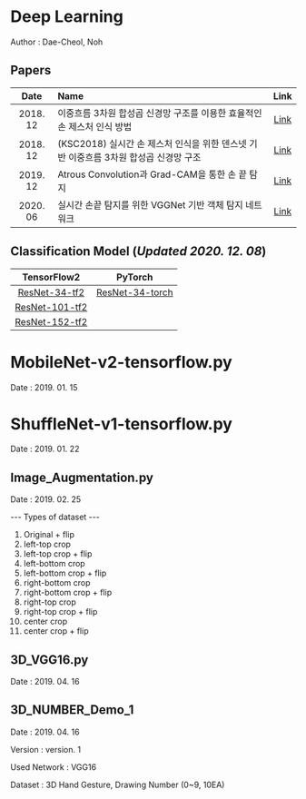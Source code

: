 # Deep Learning
Author : Dae-Cheol, Noh

Papers
--------
|Date|Name|Link|
|:-----------:|:-----------|:-----------:|
|2018. 12|이중흐름 3차원 합성곱 신경망 구조를 이용한 효율적인 손 제스처 인식 방법|[Link](https://github.com/bolero2/Papers/blob/master/%5B2018.12%5D%20%EC%9D%B4%EC%A4%91%ED%9D%90%EB%A6%84%203%EC%B0%A8%EC%9B%90%20%ED%95%A9%EC%84%B1%EA%B3%B1%20%EC%8B%A0%EA%B2%BD%EB%A7%9D%20%EA%B5%AC%EC%A1%B0%EB%A5%BC%20%EC%9D%B4%EC%9A%A9%ED%95%9C%20%ED%9A%A8%EC%9C%A8%EC%A0%81%EC%9D%B8%20%EC%86%90%20%EC%A0%9C%EC%8A%A4%EC%B2%98%20%EC%9D%B8%EC%8B%9D%20%EB%B0%A9%EB%B2%95.pdf)|
|2018. 12|(KSC2018) 실시간 손 제스처 인식을 위한 덴스넷 기반 이중흐름 3차원 합성곱 신경망 구조|[Link](https://github.com/bolero2/Papers/blob/master/%5BKSC2018%5D%20%EC%8B%A4%EC%8B%9C%EA%B0%84%20%EC%86%90%20%EC%A0%9C%EC%8A%A4%EC%B2%98%20%EC%9D%B8%EC%8B%9D%EC%9D%84%20%EC%9C%84%ED%95%9C%20%EB%8D%B4%EC%8A%A4%EB%84%B7%20%EA%B8%B0%EB%B0%98%20%EC%9D%B4%EC%A4%91%ED%9D%90%EB%A6%84%203%EC%B0%A8%EC%9B%90%20%ED%95%A9%EC%84%B1%EA%B3%B1%20%EC%8B%A0%EA%B2%BD%EB%A7%9D%20%EA%B5%AC%EC%A1%B0.pdf)|
|2019. 12|Atrous Convolution과 Grad-CAM을 통한 손 끝 탐지|[Link](https://github.com/bolero2/Papers/blob/master/%5B2019.12%5D%20Atrous%20Convolution%EA%B3%BC%20Grad-CAM%EC%9D%84%20%ED%86%B5%ED%95%9C%20%EC%86%90%20%EB%81%9D%20%ED%83%90%EC%A7%80.pdf)|
|2020. 06|실시간 손끝 탐지를 위한 VGGNet 기반 객체 탐지 네트워크|[Link](https://github.com/bolero2/Papers/blob/master/%5B2020.06%5D%20%EC%8B%A4%EC%8B%9C%EA%B0%84%20%EC%86%90%EB%81%9D%20%ED%83%90%EC%A7%80%EB%A5%BC%20%EC%9C%84%ED%95%9C%20VGGNet%20%EA%B8%B0%EB%B0%98%20%EA%B0%9D%EC%B2%B4%20%ED%83%90%EC%A7%80%20%EB%84%A4%ED%8A%B8%EC%9B%8C%ED%81%AC.pdf)|

Classification Model (*Updated 2020. 12. 08*)
------------------------
|TensorFlow2|PyTorch|
|:-----------:|:-----------:|
|[ResNet-34-tf2](https://github.com/bolero2/ResNet-34-tf2)|[ResNet-34-torch](https://github.com/bolero2/ResNet-34-torch)|
|[ResNet-101-tf2](https://github.com/bolero2/ResNet-101-tf2)||
|[ResNet-152-tf2](https://github.com/bolero2/ResNet-152-tf2)||


# MobileNet-v2-tensorflow.py
Date : 2019. 01. 15



# ShuffleNet-v1-tensorflow.py
Date : 2019. 01. 22



Image_Augmentation.py
---------------------
Date : 2019. 02. 25

--- Types of dataset ---
1. Original + flip
2. left-top crop
3. left-top crop + flip
4. left-bottom crop
5. left-bottom crop + flip
6. right-bottom crop
7. right-bottom crop + flip
8. right-top crop
9. right-top crop + flip
10. center crop
11. center crop + flip



3D_VGG16.py
---------------------
Date : 2019. 04. 16



3D_NUMBER_Demo_1
---------------------
Date : 2019. 04. 16

Version : version. 1

Used Network : VGG16

Dataset : 3D Hand Gesture, Drawing Number (0~9, 10EA)

